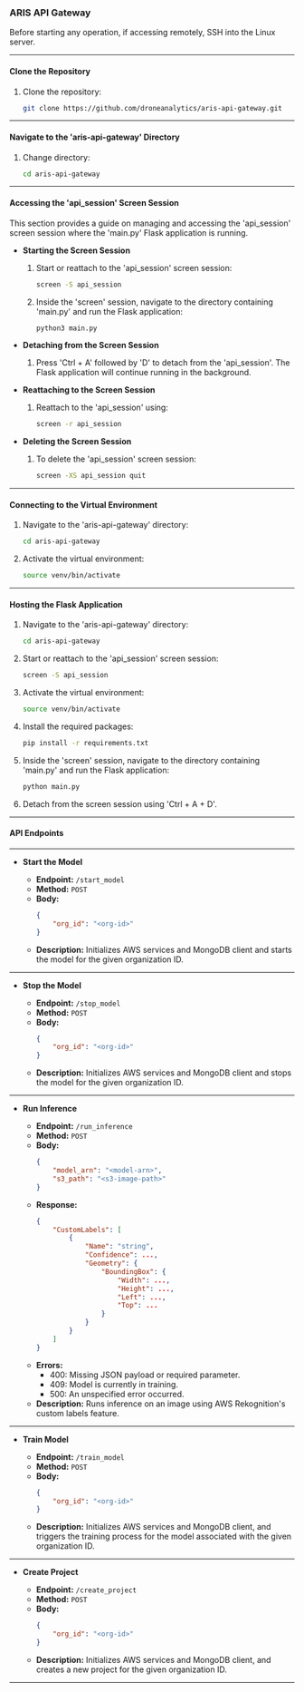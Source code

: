 ### ARIS API Gateway

Before starting any operation, if accessing remotely, SSH into the Linux server.

---

#### **Clone the Repository**

1. Clone the repository:
   ```bash
   git clone https://github.com/droneanalytics/aris-api-gateway.git
   ```

---

#### **Navigate to the 'aris-api-gateway' Directory**

1. Change directory:
   ```bash
   cd aris-api-gateway
   ```

---

#### **Accessing the 'api_session' Screen Session**

This section provides a guide on managing and accessing the 'api_session' screen session where the 'main.py' Flask application is running.

- **Starting the Screen Session**
  
  1. Start or reattach to the 'api_session' screen session:
     ```bash
     screen -S api_session
     ```
  2. Inside the 'screen' session, navigate to the directory containing 'main.py' and run the Flask application:
     ```bash
     python3 main.py
     ```

- **Detaching from the Screen Session**

  1. Press 'Ctrl + A' followed by 'D' to detach from the 'api_session'. The Flask application will continue running in the background.

- **Reattaching to the Screen Session**

  1. Reattach to the 'api_session' using:
     ```bash
     screen -r api_session
     ```

- **Deleting the Screen Session**

  1. To delete the 'api_session' screen session:
     ```bash
     screen -XS api_session quit
     ```

---

#### **Connecting to the Virtual Environment**

1. Navigate to the 'aris-api-gateway' directory:
   ```bash
   cd aris-api-gateway
   ```
2. Activate the virtual environment:
   ```bash
   source venv/bin/activate
   ```

---

#### **Hosting the Flask Application**

1. Navigate to the 'aris-api-gateway' directory:
   ```bash
   cd aris-api-gateway
   ```
2. Start or reattach to the 'api_session' screen session:
   ```bash
   screen -S api_session
   ```
3. Activate the virtual environment:
   ```bash
   source venv/bin/activate
   ```
4. Install the required packages:
   ```bash
   pip install -r requirements.txt
   ```
5. Inside the 'screen' session, navigate to the directory containing 'main.py' and run the Flask application:
   ```bash
   python main.py
   ```
6. Detach from the screen session using 'Ctrl + A + D'.

---

#### **API Endpoints**

---

- **Start the Model**

  - **Endpoint:** ```/start_model```
  - **Method:** `POST`
  - **Body:**
    ```json
    {
        "org_id": "<org-id>"
    }
    ```
  - **Description:** Initializes AWS services and MongoDB client and starts the model for the given organization ID.

---

- **Stop the Model**

  - **Endpoint:** ```/stop_model```
  - **Method:** `POST`
  - **Body:**
    ```json
    {
        "org_id": "<org-id>"
    }
    ```
  - **Description:** Initializes AWS services and MongoDB client and stops the model for the given organization ID.

---

- **Run Inference**

  - **Endpoint:** ```/run_inference```
  - **Method:** `POST`
  - **Body:**
    ```json
    {
        "model_arn": "<model-arn>",
        "s3_path": "<s3-image-path>"
    }
    ```
  - **Response:**
    ```json
    {
        "CustomLabels": [
            {
                "Name": "string",
                "Confidence": ...,
                "Geometry": {
                    "BoundingBox": {
                        "Width": ...,
                        "Height": ...,
                        "Left": ...,
                        "Top": ...
                    }
                }
            }
        ]
    }
    ```
  - **Errors:**
    - 400: Missing JSON payload or required parameter.
    - 409: Model is currently in training.
    - 500: An unspecified error occurred.
  - **Description:** Runs inference on an image using AWS Rekognition's custom labels feature.

---

- **Train Model**

  - **Endpoint:** ```/train_model```
  - **Method:** `POST`
  - **Body:**
    ```json
    {
        "org_id": "<org-id>"
    }
    ```
  - **Description:** Initializes AWS services and MongoDB client, and triggers the training process for the model associated with the given organization ID.

---

- **Create Project**

  - **Endpoint:** ```/create_project```
  - **Method:** `POST`
  - **Body:**
    ```json
    {
        "org_id": "<org-id>"
    }
    ```
  - **Description:** Initializes AWS services and MongoDB client, and creates a new project for the given organization ID.

---
